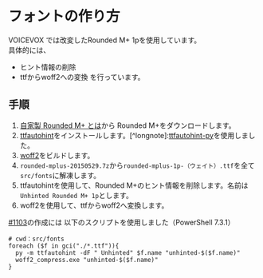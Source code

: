 # フォントの作り方

VOICEVOX では改変したRounded M+ 1pを使用しています。  
具体的には、

- ヒント情報の削除
- ttfからwoff2への変換
を行っています。

## 手順

1. [自家製 Rounded M+ とは](http://jikasei.me/font/rounded-mplus/about.html)から
Rounded M+をダウンロードします。
2. [ttfautohint](https://freetype.org/ttfautohint/)をインストールします。[^longnote]:[ttfautohint-py](https://pypi.org/project/ttfautohint-py/)を使用しました。
3. [woff2](https://github.com/google/woff2)をビルドします。
4. `rounded-mplus-20150529.7z`から`rounded-mplus-1p-（ウェイト）.ttf`を全て`src/fonts`に解凍します。
5. ttfautohintを使用して、Rounded M+のヒント情報を削除します。名前は`Unhinted Rounded M+ 1p`とします。
6. woff2を使用して、ttfからwoff2へ変換します。

[#1103](https://github.com/VOICEVOX/voicevox/pull/1103)の作成には
以下のスクリプトを使用しました（PowerShell 7.3.1）

```pwsh
# cwd：src/fonts
foreach ($f in gci("./*.ttf")){
  py -m ttfautohint -dF " Unhinted" $f.name "unhinted-$($f.name)"
  woff2_compress.exe "unhinted-$($f.name)"
}
```
